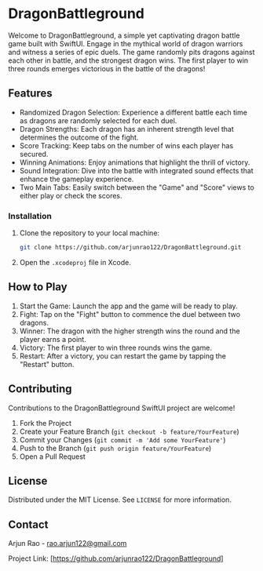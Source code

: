 # DragonBattleground

Welcome to DragonBattleground, a simple yet captivating dragon battle game built with SwiftUI. Engage in the mythical world of dragon warriors and witness a series of epic duels. The game randomly pits dragons against each other in battle, and the strongest dragon wins. The first player to win three rounds emerges victorious in the battle of the dragons!

## Features

- Randomized Dragon Selection: Experience a different battle each time as dragons are randomly selected for each duel.
- Dragon Strengths: Each dragon has an inherent strength level that determines the outcome of the fight.
- Score Tracking: Keep tabs on the number of wins each player has secured.
- Winning Animations: Enjoy animations that highlight the thrill of victory.
- Sound Integration: Dive into the battle with integrated sound effects that enhance the gameplay experience.
- Two Main Tabs: Easily switch between the "Game" and "Score" views to either play or check the scores.

### Installation

1. Clone the repository to your local machine:
    ```sh
    git clone https://github.com/arjunrao122/DragonBattleground.git
    ```
2. Open the `.xcodeproj` file in Xcode.

## How to Play

1. Start the Game: Launch the app and the game will be ready to play.
2. Fight: Tap on the "Fight" button to commence the duel between two dragons.
3. Winner: The dragon with the higher strength wins the round and the player earns a point.
4. Victory: The first player to win three rounds wins the game.
5. Restart: After a victory, you can restart the game by tapping the "Restart" button.

## Contributing

Contributions to the DragonBattleground SwiftUI project are welcome!

1. Fork the Project
2. Create your Feature Branch (`git checkout -b feature/YourFeature`)
3. Commit your Changes (`git commit -m 'Add some YourFeature'`)
4. Push to the Branch (`git push origin feature/YourFeature`)
5. Open a Pull Request

## License

Distributed under the MIT License. See `LICENSE` for more information.

## Contact

Arjun Rao - rao.arjun122@gmail.com

Project Link: [https://github.com/arjunrao122/DragonBattleground]

